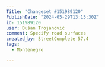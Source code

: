 ```yaml
---
Title: "Changeset #151989120"
PublishDate: "2024-05-29T13:15:30Z"
id: 151989120
user: Dušan Trojanović
comment: Specify road surfaces
created_by: StreetComplete 57.4
tags:
  - Montenegro

---
```

